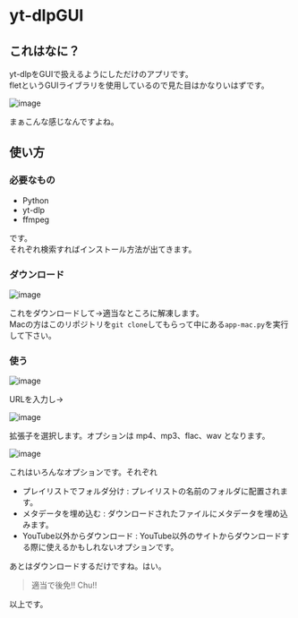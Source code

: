 # yt-dlpGUI
## これはなに？
yt-dlpをGUIで扱えるようにしただけのアプリです。  
fletというGUIライブラリを使用しているので見た目はかなりいはずです。  
  
![image](https://github.com/Ziaensodayo/flet_yt/assets/122286711/fa66ad5f-c5a2-4bf6-a959-47e517f267ff)  

まぁこんな感じなんですよね。  
## 使い方
### 必要なもの
- Python
- yt-dlp
- ffmpeg

です。  
それぞれ検索すればインストール方法が出てきます。  
### ダウンロード
![image](https://github.com/Ziaensodayo/flet_yt/assets/122286711/7a0b0aee-33ff-46e7-a377-b3a87828dacf)  

これをダウンロードして→適当なところに解凍します。  
Macの方はこのリポジトリを`git clone`してもらって中にある`app-mac.py`を実行して下さい。  
### 使う
![image](https://github.com/Ziaensodayo/flet_yt/assets/122286711/9ba020f8-bb26-4ec8-b2f7-7498581eb46b)  

URLを入力し→  

![image](https://github.com/Ziaensodayo/flet_yt/assets/122286711/9aea9506-96ac-48c9-977e-8408e7e6b0ab)  

拡張子を選択します。オプションは mp4、mp3、flac、wav となります。  

![image](https://github.com/Ziaensodayo/flet_yt/assets/122286711/477522dd-ddfc-4359-abfb-069f52996c12)  

これはいろんなオプションです。それぞれ  
- プレイリストでフォルダ分け : プレイリストの名前のフォルダに配置されます。
- メタデータを埋め込む : ダウンロードされたファイルにメタデータを埋め込みます。
- YouTube以外からダウンロード : YouTube以外のサイトからダウンロードする際に使えるかもしれないオプションです。

あとはダウンロードするだけですね。はい。  
> 適当で後免!!
> Chu!!

以上です。
